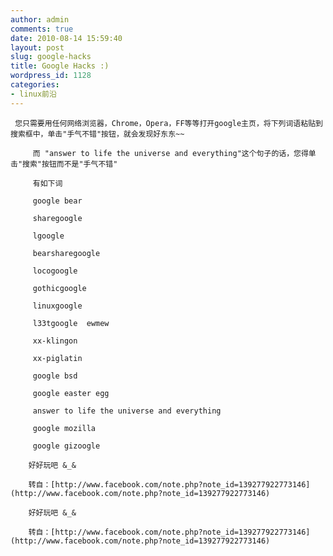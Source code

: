 ```yaml
---
author: admin
comments: true
date: 2010-08-14 15:59:40
layout: post
slug: google-hacks
title: Google Hacks :)
wordpress_id: 1128
categories:
- linux前沿
---
```


	 您只需要用任何网络浏览器，Chrome，Opera，FF等等打开google主页，将下列词语粘贴到搜索框中，单击"手气不错"按钮，就会发现好东东~~

		 而 "answer to life the universe and everything"这个句子的话，您得单击"搜索"按钮而不是"手气不错"  

		 有如下词  

		 google bear  

		 sharegoogle   

		 lgoogle   

		 bearsharegoogle   

		 locogoogle   

		 gothicgoogle   

		 linuxgoogle   

		 l33tgoogle  ewmew  

		 xx-klingon  

		 xx-piglatin  

		 google bsd  

		 google easter egg  

		 answer to life the universe and everything  

		 google mozilla  

		 google gizoogle

		好好玩吧 &_& 

		转自：[http://www.facebook.com/note.php?note_id=139277922773146](http://www.facebook.com/note.php?note_id=139277922773146)

		好好玩吧 &_& 

		转自：[http://www.facebook.com/note.php?note_id=139277922773146](http://www.facebook.com/note.php?note_id=139277922773146)

